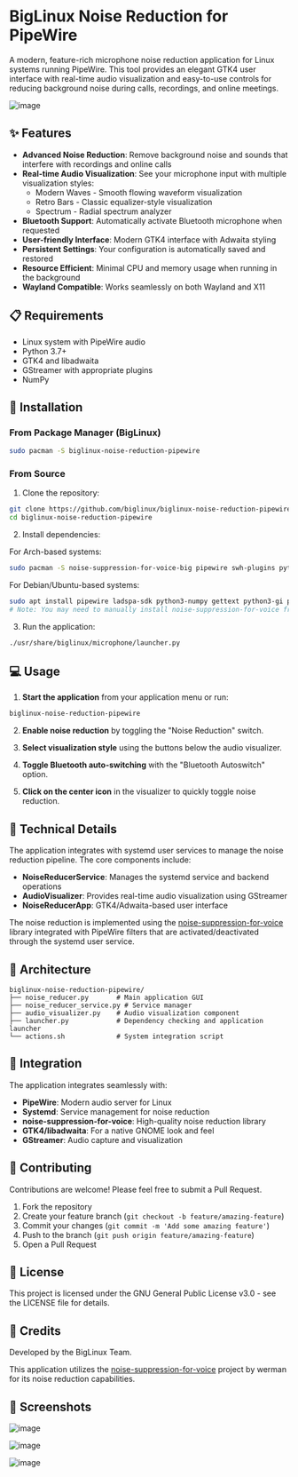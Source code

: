 # BigLinux Noise Reduction for PipeWire

A modern, feature-rich microphone noise reduction application for Linux systems running PipeWire. This tool provides an elegant GTK4 user interface with real-time audio visualization and easy-to-use controls for reducing background noise during calls, recordings, and online meetings.

![image](https://github.com/user-attachments/assets/c9d8ffe6-cf14-4696-8be4-2ce550d318e3)


## ✨ Features

- **Advanced Noise Reduction**: Remove background noise and sounds that interfere with recordings and online calls
- **Real-time Audio Visualization**: See your microphone input with multiple visualization styles:
  - Modern Waves - Smooth flowing waveform visualization
  - Retro Bars - Classic equalizer-style visualization
  - Spectrum - Radial spectrum analyzer
- **Bluetooth Support**: Automatically activate Bluetooth microphone when requested
- **User-friendly Interface**: Modern GTK4 interface with Adwaita styling
- **Persistent Settings**: Your configuration is automatically saved and restored
- **Resource Efficient**: Minimal CPU and memory usage when running in the background
- **Wayland Compatible**: Works seamlessly on both Wayland and X11

## 📋 Requirements

- Linux system with PipeWire audio
- Python 3.7+
- GTK4 and libadwaita
- GStreamer with appropriate plugins
- NumPy

## 🚀 Installation

### From Package Manager (BigLinux)

```bash
sudo pacman -S biglinux-noise-reduction-pipewire
```

### From Source

1. Clone the repository:
```bash
git clone https://github.com/biglinux/biglinux-noise-reduction-pipewire.git
cd biglinux-noise-reduction-pipewire
```

2. Install dependencies:

For Arch-based systems:
```bash
sudo pacman -S noise-suppression-for-voice-big pipewire swh-plugins python-numpy gettext python-gobject
```

For Debian/Ubuntu-based systems:
```bash
sudo apt install pipewire ladspa-sdk python3-numpy gettext python3-gi python3-gi-cairo
# Note: You may need to manually install noise-suppression-for-voice from source
```

3. Run the application:
```bash
./usr/share/biglinux/microphone/launcher.py
```

## 💻 Usage

1. **Start the application** from your application menu or run:
```bash
biglinux-noise-reduction-pipewire
```

2. **Enable noise reduction** by toggling the "Noise Reduction" switch.

3. **Select visualization style** using the buttons below the audio visualizer.

4. **Toggle Bluetooth auto-switching** with the "Bluetooth Autoswitch" option.

5. **Click on the center icon** in the visualizer to quickly toggle noise reduction.

## 🔧 Technical Details

The application integrates with systemd user services to manage the noise reduction pipeline. The core components include:

- **NoiseReducerService**: Manages the systemd service and backend operations
- **AudioVisualizer**: Provides real-time audio visualization using GStreamer
- **NoiseReducerApp**: GTK4/Adwaita-based user interface

The noise reduction is implemented using the [noise-suppression-for-voice](https://github.com/werman/noise-suppression-for-voice) library integrated with PipeWire filters that are activated/deactivated through the systemd user service.

## 🧩 Architecture

```
biglinux-noise-reduction-pipewire/
├── noise_reducer.py       # Main application GUI
├── noise_reducer_service.py # Service manager
├── audio_visualizer.py    # Audio visualization component
├── launcher.py            # Dependency checking and application launcher
└── actions.sh             # System integration script
```

## 🔄 Integration

The application integrates seamlessly with:

- **PipeWire**: Modern audio server for Linux
- **Systemd**: Service management for noise reduction
- **noise-suppression-for-voice**: High-quality noise reduction library
- **GTK4/libadwaita**: For a native GNOME look and feel 
- **GStreamer**: Audio capture and visualization

## 🤝 Contributing

Contributions are welcome! Please feel free to submit a Pull Request.

1. Fork the repository
2. Create your feature branch (`git checkout -b feature/amazing-feature`)
3. Commit your changes (`git commit -m 'Add some amazing feature'`)
4. Push to the branch (`git push origin feature/amazing-feature`)
5. Open a Pull Request

## 📜 License

This project is licensed under the GNU General Public License v3.0 - see the LICENSE file for details.

## 👏 Credits

Developed by the BigLinux Team.

This application utilizes the [noise-suppression-for-voice](https://github.com/werman/noise-suppression-for-voice) project by werman for its noise reduction capabilities.

## 📸 Screenshots

![image](https://github.com/user-attachments/assets/8e5af822-f8d5-4534-9d83-48937b9e49cd)

![image](https://github.com/user-attachments/assets/a8ca1637-9d31-4688-a79b-d341a8a4e1ec)


![image](https://github.com/user-attachments/assets/1373fe01-cfb9-4e9d-833c-bb551d333cdb)

